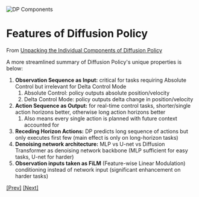 ![DP Components](../../Images/Screenshot%202024-12-29%20at%202.55.36 PM.png)

# Features of Diffusion Policy

From [Unpacking the Individual Components of Diffusion Policy](https://arxiv.org/pdf/2412.00084)

A more streamlined summary of Diffusion Policy's unique properties is below:

1. **Observation Sequence as Input:** critical for tasks requiring Absolute Control but  irrelevant for Delta Control Mode
    1. Absolute Control: policy outputs absolute position/velocity
    2. Delta Control Mode: policy outputs delta change in position/velocity
2. **Action Sequence as Output:** for real-time control tasks, shorter/single action horizons better, otherwise long action horizons better
    1. Also means every single action is planned with future context accounted for
3. **Receding Horizon Actions:** DP predicts long sequence of actions but only executes first few (main effect is only on long-horizon tasks)
4. **Denoising network architecture:** MLP vs U-net vs Diffusion Transformer as denoising network backbone (MLP sufficient for easy tasks, U-net for harder)
5. **Observation inputs taken as FiLM** (Feature-wise Linear Modulation) conditioning instead of network input (significant enhancement on harder tasks)

[[Prev]](../1.1:%20Action%20Diffusion/Action%20Diffusion.md) [[Next]](../../2:%20Diffusion%20Transformer/2.1:%20DiT/DiT.md)